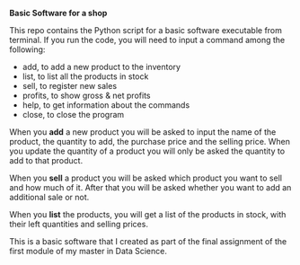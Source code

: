 **Basic Software for a shop** 

This repo contains the Python script for a basic software executable from terminal.
If you run the code, you will need to input a command among the following:
- add, to add a new product to the inventory
- list, to list all the products in stock
- sell, to register new sales
- profits, to show gross & net profits
- help, to get information about the commands
- close, to close the program

When you **add** a new product you will be asked to input the name of the product, the quantity to add, the purchase price and the selling price. When you update the quantity of a product you will only be asked the quantity to add to that product. 


When you **sell** a product you will be asked which product you want to sell and how much of it. After that you will be asked whether you want to add an additional sale or not. 

When you **list** the products, you will get a list of the products in stock, with their left quantities and selling prices.

This is a basic software that I created as part of the final assignment of the first module of my master in Data Science.
